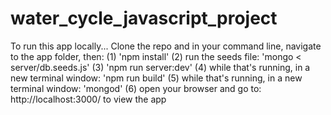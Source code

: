 # water_cycle_javascript_project

To run this app locally...
Clone the repo and in your command line, navigate to the app folder, then:
(1) 'npm install'
(2) run the seeds file: 'mongo < server/db.seeds.js'
(3) 'npm run server:dev'
(4) while that's running, in a new terminal window: 'npm run build'
(5) while that's running, in a new terminal window: 'mongod'
(6) open your browser and go to: http://localhost:3000/ to view the app
